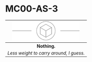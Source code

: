 # MC00-AS-3

| <img src="../../images/card-icons/d6.png" height="60" /> |
|:---:|
| **Nothing.** |
| *Less weight to carry around, I guess.* |

